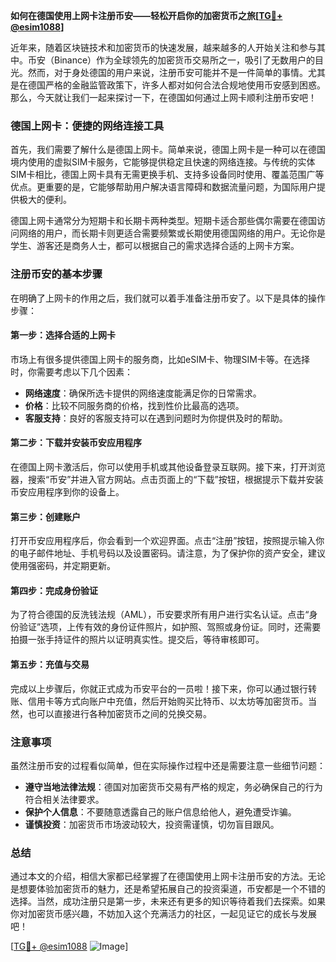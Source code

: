 **如何在德国使用上网卡注册币安——轻松开启你的加密货币之旅[[TG💪+ @esim1088](https://t.me/s/esim1088)]**

近年来，随着区块链技术和加密货币的快速发展，越来越多的人开始关注和参与其中。币安（Binance）作为全球领先的加密货币交易所之一，吸引了无数用户的目光。然而，对于身处德国的用户来说，注册币安可能并不是一件简单的事情。尤其是在德国严格的金融监管政策下，许多人都对如何合法合规地使用币安感到困惑。那么，今天就让我们一起来探讨一下，在德国如何通过上网卡顺利注册币安吧！

### 德国上网卡：便捷的网络连接工具

首先，我们需要了解什么是德国上网卡。简单来说，德国上网卡是一种可以在德国境内使用的虚拟SIM卡服务，它能够提供稳定且快速的网络连接。与传统的实体SIM卡相比，德国上网卡具有无需更换手机、支持多设备同时使用、覆盖范围广等优点。更重要的是，它能够帮助用户解决语言障碍和数据流量问题，为国际用户提供极大的便利。

德国上网卡通常分为短期卡和长期卡两种类型。短期卡适合那些偶尔需要在德国访问网络的用户，而长期卡则更适合需要频繁或长期使用德国网络的用户。无论你是学生、游客还是商务人士，都可以根据自己的需求选择合适的上网卡方案。

### 注册币安的基本步骤

在明确了上网卡的作用之后，我们就可以着手准备注册币安了。以下是具体的操作步骤：

#### 第一步：选择合适的上网卡

市场上有很多提供德国上网卡的服务商，比如eSIM卡、物理SIM卡等。在选择时，你需要考虑以下几个因素：
- **网络速度**：确保所选卡提供的网络速度能满足你的日常需求。
- **价格**：比较不同服务商的价格，找到性价比最高的选项。
- **客服支持**：良好的客服支持可以在遇到问题时为你提供及时的帮助。

#### 第二步：下载并安装币安应用程序

在德国上网卡激活后，你可以使用手机或其他设备登录互联网。接下来，打开浏览器，搜索“币安”并进入官方网站。点击页面上的“下载”按钮，根据提示下载并安装币安应用程序到你的设备上。

#### 第三步：创建账户

打开币安应用程序后，你会看到一个欢迎界面。点击“注册”按钮，按照提示输入你的电子邮件地址、手机号码以及设置密码。请注意，为了保护你的资产安全，建议使用强密码，并定期更新。

#### 第四步：完成身份验证

为了符合德国的反洗钱法规（AML），币安要求所有用户进行实名认证。点击“身份验证”选项，上传有效的身份证件照片，如护照、驾照或身份证。同时，还需要拍摄一张手持证件的照片以证明真实性。提交后，等待审核即可。

#### 第五步：充值与交易

完成以上步骤后，你就正式成为币安平台的一员啦！接下来，你可以通过银行转账、信用卡等方式向账户中充值，然后开始购买比特币、以太坊等加密货币。当然，也可以直接进行各种加密货币之间的兑换交易。

### 注意事项

虽然注册币安的过程看似简单，但在实际操作过程中还是需要注意一些细节问题：
- **遵守当地法律法规**：德国对加密货币交易有严格的规定，务必确保自己的行为符合相关法律要求。
- **保护个人信息**：不要随意透露自己的账户信息给他人，避免遭受诈骗。
- **谨慎投资**：加密货币市场波动较大，投资需谨慎，切勿盲目跟风。

### 总结

通过本文的介绍，相信大家都已经掌握了在德国使用上网卡注册币安的方法。无论是想要体验加密货币的魅力，还是希望拓展自己的投资渠道，币安都是一个不错的选择。当然，成功注册只是第一步，未来还有更多的知识等待着我们去探索。如果你对加密货币感兴趣，不妨加入这个充满活力的社区，一起见证它的成长与发展吧！

[[TG💪+ @esim1088](https://t.me/s/esim1088) ![Image](https://i.postimg.cc/4NQfJmqS/Snipaste-2025-05-13-00-14-12.png)]